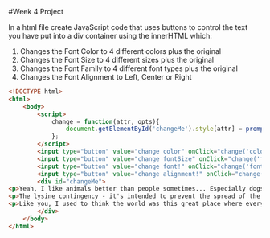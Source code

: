 #Week 4 Project

In a html file create JavaScript code that uses buttons to control the text you have put into a div container using the innerHTML  which:

1. Changes the Font Color to 4 different colors plus the original
2. Changes the Font Size to 4 different sizes plus the original
3. Changes the Font Family to 4 different font types plus the original
4. Changes the Font Alignment to Left, Center or Right

```html
<!DOCTYPE html>
<html>
	<body>
		<script>
			change = function(attr, opts){
				document.getElementById('changeMe').style[attr] = prompt('what should the ' + attr + ' be set to?\n(' + opts + ')');
			};
		</script>
		<input type="button" value="change color" onClick="change('color', 'red, blue, green, purple')">
		<input type="button" value="change fontSize" onClick="change('fontSize', '12px, 14px, 16px, 400px')">
		<input type="button" value="change font!" onClick="change('fontFamily', 'verdana, geneva, arial, helvetica, sans-serif')">
		<input type="button" value="change alignment!" onClick="change('textAlign', 'left, right, center')">
		<div id="changeMe">
<p>Yeah, I like animals better than people sometimes... Especially dogs. Dogs are the best. Every time you come home, they act like they haven't seen you in a year. And the good thing about dogs... is they got different dogs for different people. Like pit bulls. The dog of dogs. Pit bull can be the right man's best friend... or the wrong man's worst enemy. You going to give me a dog for a pet, give me a pit bull. Give me... Raoul. Right, Omar? Give me Raoul.</p>
<p>The lysine contingency - it's intended to prevent the spread of the animals is case they ever got off the island. Dr. Wu inserted a gene that makes a single faulty enzyme in protein metabolism. The animals can't manufacture the amino acid lysine. Unless they're continually supplied with lysine by us, they'll slip into a coma and die.</p>
<p>Like you, I used to think the world was this great place where everybody lived by the same standards I did, then some kid with a nail showed me I was living in his world, a world where chaos rules not order, a world where righteousness is not rewarded. That's Cesar's world, and if you're not willing to play by his rules, then you're gonna have to pay the price.</p>
		</div>
	</body>
</html>
```

